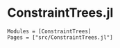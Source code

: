 
# ConstraintTrees.jl

```@autodocs
Modules = [ConstraintTrees]
Pages = ["src/ConstraintTrees.jl"]
```
